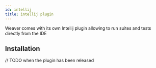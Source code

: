 ```yaml
---
id: intellij
title: intellij plugin
---
```


Weaver comes with its own Intellij plugin allowing to run suites and tests directly from the IDE

## Installation

// TODO when the plugin has been released


